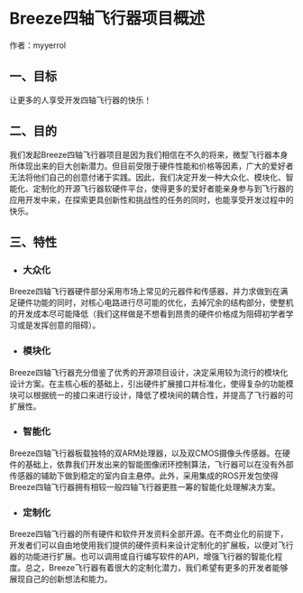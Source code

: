 # Breeze四轴飞行器项目概述

作者：myyerrol

## 一、目标
让更多的人享受开发四轴飞行器的快乐！

## 二、目的
我们发起Breeze四轴飞行器项目是因为我们相信在不久的将来，微型飞行器本身所体现出来的巨大创新潜力。但目前受限于硬件性能和价格等因素，广大的爱好者无法将他们自己的创意付诸于实践。因此，我们决定开发一种大众化、模块化、智能化、定制化的开源飞行器软硬件平台，使得更多的爱好者能亲身参与到飞行器的应用开发中来，在探索更具创新性和挑战性的任务的同时，也能享受开发过程中的快乐。

## 三、特性
- ### 大众化
Breeze四轴飞行器硬件部分采用市场上常见的元器件和传感器，并力求做到在满足硬件功能的同时，对核心电路进行尽可能的优化，去掉冗余的结构部分，使整机的开发成本尽可能降低（我们这样做是不想看到昂贵的硬件价格成为阻碍初学者学习或是发挥创意的阻碍）。

- ### 模块化
Breeze四轴飞行器充分借鉴了优秀的开源项目设计，决定采用较为流行的模块化设计方案。在主核心板的基础上，引出硬件扩展接口并标准化，使得复杂的功能模块可以根据统一的接口来进行设计，降低了模块间的耦合性，并提高了飞行器的可扩展性。

- ### 智能化
Breeze四轴飞行器板载独特的双ARM处理器，以及双CMOS摄像头传感器。在硬件的基础上，依靠我们开发出来的智能图像闭环控制算法，飞行器可以在没有外部传感器的辅助下做到稳定的室内自主悬停。此外，采用集成的ROS开发包使得Breeze四轴飞行器拥有相较一般四轴飞行器更胜一筹的智能化处理解决方案。

- ### 定制化
Breeze四轴飞行器的所有硬件和软件开发资料全部开源。在不商业化的前提下，开发者们可以自由地使用我们提供的硬件资料来设计定制化的扩展板，以便对飞行器的功能进行扩展。也可以调用或自行编写软件的API，增强飞行器的智能化程度。总之，Breeze飞行器有着很大的定制化潜力，我们希望有更多的开发者能够展现自己的创新想法和能力。

